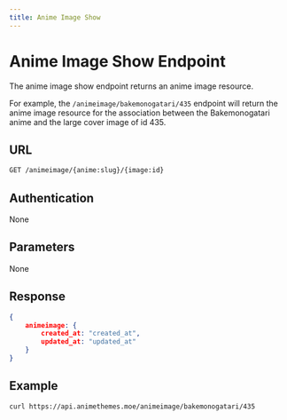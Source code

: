 ```yaml
---
title: Anime Image Show
---
```


# Anime Image Show Endpoint

The anime image show endpoint returns an anime image resource.

For example, the `/animeimage/bakemonogatari/435` endpoint will return the anime image resource for the association between the Bakemonogatari anime and the large cover image of id 435.

## URL

```sh
GET /animeimage/{anime:slug}/{image:id}
```

## Authentication

None

## Parameters

None

## Response

```json
{
    animeimage: {
        created_at: "created_at",
        updated_at: "updated_at"
    }
}
```

## Example

```bash
curl https://api.animethemes.moe/animeimage/bakemonogatari/435
```
